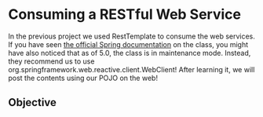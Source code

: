 # Consuming a RESTful Web Service
In the previous project we used RestTemplate to consume the web services. If you have seen [the official Spring documentation](https://docs.spring.io/spring-framework/docs/current/javadoc-api/org/springframework/web/client/RestTemplate.html) on the class, you might have also noticed that as of 5.0, the class is in maintenance mode. Instead, they recommend us to use org.springframework.web.reactive.client.WebClient! After learning it, we will post the contents using our POJO on the web!

## Objective

